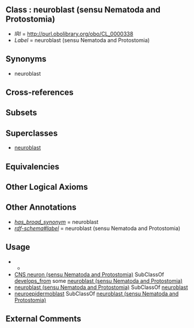 
## Class : neuroblast (sensu Nematoda and Protostomia)

 * *IRI* = http://purl.obolibrary.org/obo/CL_0000338
 * *Label* = neuroblast (sensu Nematoda and Protostomia)

## Synonyms

 * neuroblast

## Cross-references


## Subsets


## Superclasses

 * [neuroblast](../../CL/31/CL_0000031.md)

## Equivalencies


## Other Logical Axioms


## Other Annotations

 * *[has_broad_synonym](../../ym/oboInOwl#hasBroadSynonym.md)* = neuroblast
 * *[rdf-schema#label](../../el/rdf-schema#label.md)* = neuroblast (sensu Nematoda and Protostomia)

## Usage

 * -
 * [CNS neuron (sensu Nematoda and Protostomia)](../../CL/28/CL_0000028.md) SubClassOf [develops_from](../../RO/02/RO_0002202.md) some [neuroblast (sensu Nematoda and Protostomia)](../../CL/38/CL_0000338.md)
 * [neuroblast (sensu Nematoda and Protostomia)](../../CL/38/CL_0000338.md) SubClassOf [neuroblast](../../CL/31/CL_0000031.md)
 * [neuroepidermoblast](../../CL/05/CL_0000405.md) SubClassOf [neuroblast (sensu Nematoda and Protostomia)](../../CL/38/CL_0000338.md)

## External Comments


